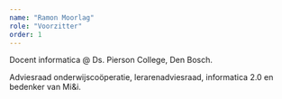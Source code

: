 ```yaml
---
name: "Ramon Moorlag"
role: "Voorzitter"
order: 1
---
```

Docent informatica @ Ds. Pierson College, Den Bosch.

Adviesraad onderwijscoöperatie, lerarenadviesraad, informatica 2.0 en bedenker van Mi&i.
